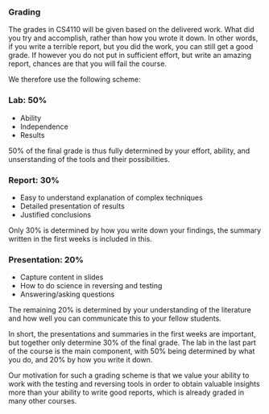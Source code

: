 ### Grading

The grades in CS4110 will be given based on the delivered work. What did you try and accomplish, rather than how you wrote it down. In other words, if you write a terrible report, but you did the work, you can still get a good grade. If however you do not put in sufficient effort, but write an amazing report, chances are that you will fail the course.

We therefore use the following scheme:

### Lab: 50%

- Ability
- Independence
- Results

50% of the final grade is thus fully determined by your effort, ability, and unserstanding of the tools and their possibilities.

### Report: 30%

- Easy to understand explanation of complex techniques
- Detailed presentation of results
- Justified conclusions

Only 30% is determined by how you write down your findings, the summary written in the first weeks is included in this.

### Presentation: 20%

- Capture content in slides
- How to do science in reversing and testing
- Answering/asking questions

The remaining 20% is determined by your understanding of the literature and how well you can communicate this to your fellow students.

In short, the presentations and summaries in the first weeks are important, but together only determine 30% of the final grade. The lab in the last part of the course is the main component, with 50% being determined by what you do, and 20% by how you write it down.

Our motivation for such a grading scheme is that we value your ability to work with the testing and reversing tools in order to obtain valuable insights more than your ability to write good reports, which is already graded in many other courses.


